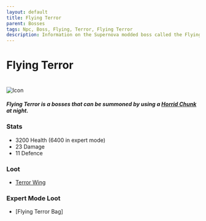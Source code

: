 ```yaml
---
layout: default
title: Flying Terror
parent: Bosses
tags: Npc, Boss, Flying, Terror, Flying Terror
description: Information on the Supernova modded boss called the Flying Terror.
---
```


# Flying Terror
#
![Icon](https://koekmeneer.github.io/SupernovaMod/assets/images/boss_flying_terror.png)

##### Flying Terror is a bosses that can be summoned by using a [Horrid Chunk](https://koekmeneer.github.io/SupernovaMod/docs/items/miscellaneous/horrid_chunk) at night.

### Stats
- 3200 Health (6400 in expert mode)
- 23 Damage
- 11 Defence

### Loot
- [Terror Wing](https://koekmeneer.github.io/SupernovaMod/docs/items/materials/terror_wing)

### Expert Mode Loot
- [Flying Terror Bag]